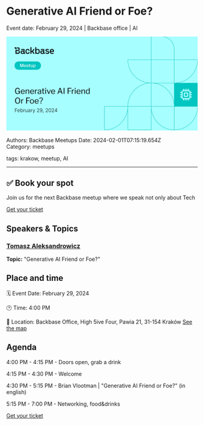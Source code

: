 # Generative AI Friend or Foe?

Event date: February 29, 2024 | Backbase office | AI

![](assets/placeholder.webp)

Authors: Backbase Meetups
Date: 2024-02-01T07:15:19.654Z  
Category: meetups

tags: krakow, meetup, AI
 
--- 

## ✅ Book your spot

Join us for the next Backbase meetup where we speak not only about Tech

[Get your ticket](https://www.meetup.com/backbase-meetups/)

## Speakers & Topics

### [Tomasz Aleksandrowicz](https://www.linkedin.com/in/tomasz-aleksandrowicz-7757372/)  
**Topic:** "Generative AI Friend or Foe?"

## Place and time

🗓️ Event Date: February 29, 2024

🕑 Time: 4:00  PM

📍 Location: Backbase Office, High 5ive Four, Pawia 21, 31-154 Kraków
[See the map](https://maps.app.goo.gl/UWpwQ9zNaJBxPLEV9)

## Agenda

4:00 PM - 4:15 PM - Doors open, grab a drink

4:15 PM - 4:30 PM - Welcome

4:30 PM - 5:15 PM - Brian Vlootman | "Generative AI Friend or Foe?" (in english)

5:15 PM - 7:00 PM - Networking, food&drinks


[Get your ticket](https://www.meetup.com/backbase-meetups/)
